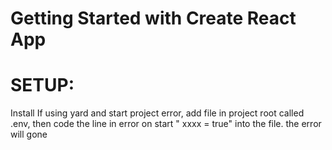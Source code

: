 # Getting Started with Create React App
# SETUP:
Install
If using yard and start project error, add file in project root called .env, then code the line in error on start " xxxx = true" into the file. the error will gone


<link href="https://fonts.googleapis.com/css2?family=PT+Sans:wght@700&display=swap" rel="stylesheet">

 